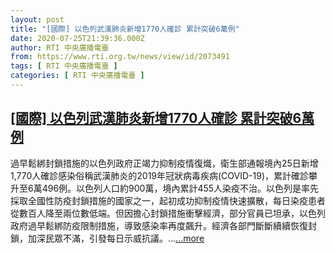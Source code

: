 ```yaml
---
layout: post
title: "[國際] 以色列武漢肺炎新增1770人確診 累計突破6萬例"
date: 2020-07-25T21:39:36.000Z
author: RTI 中央廣播電臺
from: https://www.rti.org.tw/news/view/id/2073491
tags: [ RTI 中央廣播電臺 ]
categories: [ RTI 中央廣播電臺 ]
---
```

<!--1595713176000-->
[[國際] 以色列武漢肺炎新增1770人確診 累計突破6萬例](https://www.rti.org.tw/news/view/id/2073491)
------

<div>
過早鬆綁封鎖措施的以色列政府正竭力抑制疫情復熾，衛生部通報境內25日新增1,770人確診感染俗稱武漢肺炎的2019年冠狀病毒疾病(COVID-19)，累計確診攀升至6萬496例。以色列人口約900萬，境內累計455人染疫不治。以色列是率先採取全國性防疫封鎖措施的國家之一，起初成功抑制疫情快速擴散，每日染疫患者從數百人降至兩位數低端。但因擔心封鎖措施衝擊經濟，部分官員已坦承，以色列政府過早鬆綁防疫限制措施，導致感染率再度飆升。經濟各部門斷斷續續恢復封鎖，加深民眾不滿，引發每日示威抗議。...<a target="_blank" href="https://www.rti.org.tw/news/view/id/2073491">...more</a>
</div>
